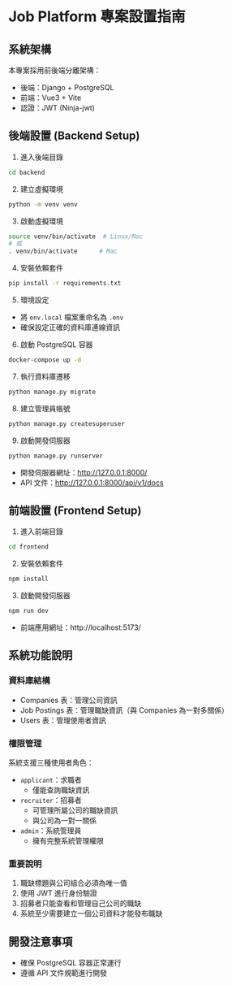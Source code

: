 # Job Platform 專案設置指南

## 系統架構

本專案採用前後端分離架構：

-   後端：Django + PostgreSQL
-   前端：Vue3 + Vite
-   認證：JWT (Ninja-jwt)

## 後端設置 (Backend Setup)

1. 進入後端目錄

```bash
cd backend
```

2. 建立虛擬環境

```bash
python -m venv venv
```

3. 啟動虛擬環境

```bash
source venv/bin/activate  # Linux/Mac
# 或
. venv/bin/activate      # Mac
```

4. 安裝依賴套件

```bash
pip install -r requirements.txt
```

5. 環境設定

-   將 `env.local` 檔案重命名為 `.env`
-   確保設定正確的資料庫連線資訊

6. 啟動 PostgreSQL 容器

```bash
docker-compose up -d
```

7. 執行資料庫遷移

```bash
python manage.py migrate
```

8. 建立管理員帳號

```bash
python manage.py createsuperuser
```

9. 啟動開發伺服器

```bash
python manage.py runserver
```

-   開發伺服器網址：http://127.0.0.1:8000/
-   API 文件：http://127.0.0.1:8000/api/v1/docs

## 前端設置 (Frontend Setup)

1. 進入前端目錄

```bash
cd frontend
```

2. 安裝依賴套件

```bash
npm install
```

3. 啟動開發伺服器

```bash
npm run dev
```

-   前端應用網址：http://localhost:5173/

## 系統功能說明

### 資料庫結構

-   Companies 表：管理公司資訊
-   Job Postings 表：管理職缺資訊（與 Companies 為一對多關係）
-   Users 表：管理使用者資訊

### 權限管理

系統支援三種使用者角色：

-   `applicant`：求職者
    -   僅能查詢職缺資訊
-   `recruiter`：招募者
    -   可管理所屬公司的職缺資訊
    -   與公司為一對一關係
-   `admin`：系統管理員
    -   擁有完整系統管理權限

### 重要說明

1. 職缺標題與公司組合必須為唯一值
2. 使用 JWT 進行身份驗證
3. 招募者只能查看和管理自己公司的職缺
4. 系統至少需要建立一個公司資料才能發布職缺

## 開發注意事項

-   確保 PostgreSQL 容器正常運行
-   遵循 API 文件規範進行開發
